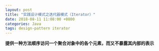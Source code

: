 ```yaml
---
layout: post
title: "实践设计模式之迭代器模式（Iterator）"
date: 2018-08-11 11:08:00 +0800
categories: Java
tags: design-pattern iterator
---
```


**提供一种方法顺序访问一个聚合对象中的各个元素，而又不暴露其内部的表示**